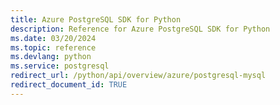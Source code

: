 ```yaml
---
title: Azure PostgreSQL SDK for Python
description: Reference for Azure PostgreSQL SDK for Python
ms.date: 03/20/2024
ms.topic: reference
ms.devlang: python
ms.service: postgresql
redirect_url: /python/api/overview/azure/postgresql-mysql
redirect_document_id: TRUE
---
```

